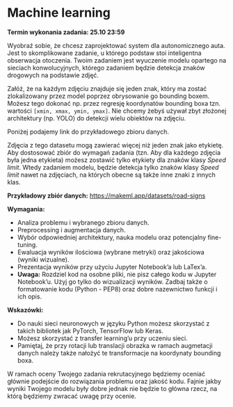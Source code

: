 # Machine learning 

**Termin wykonania zadania: 25.10 23:59**

Wyobraź sobie, że chcesz zaprojektować system dla autonomicznego auta. Jest to 
skomplikowane zadanie, u którego podstaw stoi inteligentna obserwacja otoczenia. Twoim 
zadaniem jest wyuczenie modelu opartego na sieciach konwolucyjnych, którego zadaniem 
będzie detekcja znaków drogowych na podstawie zdjęć.

Załóż, że na każdym zdjęciu znajduje się jeden znak, który ma zostać zlokalizowany przez
model poprzez obrysowanie go bounding boxem. Możesz tego dokonać np. przez regresję 
koordynatów bounding boxa tzn. wartości `[xmin, xmax, ymin, ymax]`. Nie chcemy żebyś używał 
zbyt złożonej architektury (np. YOLO) do detekcji wielu obiektów na zdjęciu.

Poniżej podajemy link do przykładowego zbioru danych. 

Zdjęcia z tego datasetu mogą zawierać więcej niż jeden znak jako etykietę. 
Aby dostosować zbiór do wymagań zadania (tzn. Aby dla każdego zdjęcia była jedna etykieta) 
możesz zostawić tylko etykiety dla znaków klasy *Speed limit*. Wtedy zadaniem modelu, 
będzie detekcja tylko znaków klasy *Speed limit* nawet na zdjęciach, na których obecne są 
także inne znaki z innych klas.

**Przykładowy zbiór danych:**
https://makeml.app/datasets/road-signs

**Wymagania:**

* Analiza problemu i wybranego zbioru danych.
* Preprocessing i augmentacja danych.
* Wybór odpowiedniej architektury, nauka modelu oraz potencjalny fine-tuning.
* Ewaluacja wyników ilościowa (wybrane metryki) oraz jakościowa (wyniki wizualne).
* Prezentacja wyników przy użyciu Jupyter Notebook’a lub LaTex’a.
* **Uwaga:** Rozdziel kod na osobne pliki, nie pisz całego kodu w Jupyter Notebook’u. Użyj go tylko do wizualizacji wyników. Zadbaj także o formatowanie kodu (Python - PEP8) oraz dobre nazewnictwo funkcji i ich opis.

**Wskazówki:**

* Do nauki sieci neuronowych w języku Python możesz skorzystać z takich bibliotek jak PyTorch, TensorFlow lub Keras.
* Możesz skorzystać z transfer learning’u przy uczeniu sieci.
* Pamiętaj, że przy rotacji lub translacji obrazka w ramach augmetacji danych należy także nałożyć te transformacje na koordynaty bounding boxa.

W ramach oceny Twojego zadania rekrutacyjnego będziemy oceniać głównie podejście do 
rozwiązania problemu oraz jakość kodu. Fajnie jakby wyniki Twojego modelu były dobre jednak
nie będzie to główna rzecz, na którą będziemy zwracać uwagę przy ocenie.